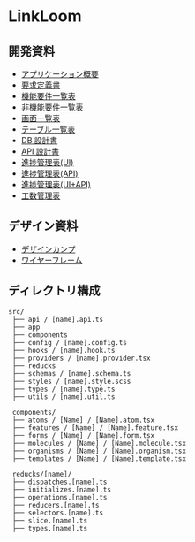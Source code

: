 # LinkLoom

## 開発資料

- [アプリケーション概要](https://docs.google.com/spreadsheets/d/1p-MNCigngsJbKjWzqAbvgvFbOpNa4frX0tVcj4aSfYs/edit#gid=14502224)
- [要求定義書](https://docs.google.com/spreadsheets/d/1p-MNCigngsJbKjWzqAbvgvFbOpNa4frX0tVcj4aSfYs/edit#gid=0)
- [機能要件一覧表](https://docs.google.com/spreadsheets/d/1p-MNCigngsJbKjWzqAbvgvFbOpNa4frX0tVcj4aSfYs/edit#gid=332822465)
- [非機能要件一覧表](https://docs.google.com/spreadsheets/d/1p-MNCigngsJbKjWzqAbvgvFbOpNa4frX0tVcj4aSfYs/edit#gid=623492906)
- [画面一覧表](https://docs.google.com/spreadsheets/d/1p-MNCigngsJbKjWzqAbvgvFbOpNa4frX0tVcj4aSfYs/edit#gid=678051956)
- [テーブル一覧表](https://docs.google.com/spreadsheets/d/1p-MNCigngsJbKjWzqAbvgvFbOpNa4frX0tVcj4aSfYs/edit#gid=812860006)
- [DB 設計書](https://docs.google.com/spreadsheets/d/1p-MNCigngsJbKjWzqAbvgvFbOpNa4frX0tVcj4aSfYs/edit#gid=1220957527)
- [API 設計書](https://docs.google.com/spreadsheets/d/1p-MNCigngsJbKjWzqAbvgvFbOpNa4frX0tVcj4aSfYs/edit#gid=1394397426)
- [進捗管理表(UI)](https://docs.google.com/spreadsheets/d/1p-MNCigngsJbKjWzqAbvgvFbOpNa4frX0tVcj4aSfYs/edit#gid=1671581391)
- [進捗管理表(API)](https://docs.google.com/spreadsheets/d/1p-MNCigngsJbKjWzqAbvgvFbOpNa4frX0tVcj4aSfYs/edit#gid=844869407)
- [進捗管理表(UI+API)](https://docs.google.com/spreadsheets/d/1p-MNCigngsJbKjWzqAbvgvFbOpNa4frX0tVcj4aSfYs/edit#gid=1539331398)
- [工数管理表](https://docs.google.com/spreadsheets/d/1p-MNCigngsJbKjWzqAbvgvFbOpNa4frX0tVcj4aSfYs/edit#gid=264947126)

## デザイン資料

- [デザインカンプ](https://www.figma.com/file/UpOHAF0NP2XOprBmUVrQKK/LinkLoom?type=design&node-id=1%3A2&mode=design&t=2rr6sT2G0kNOVzxQ-1)
- [ワイヤーフレーム](https://www.figma.com/file/UpOHAF0NP2XOprBmUVrQKK/LinkLoom?type=design&node-id=1%3A3&mode=design&t=2rr6sT2G0kNOVzxQ-1)

## ディレクトリ構成

```
src/
 ├── api / [name].api.ts
 ├── app
 ├── components
 ├── config / [name].config.ts
 ├── hooks / [name].hook.ts
 ├── providers / [name].provider.tsx
 ├── reducks
 ├── schemas / [name].schema.ts
 ├── styles / [name].style.scss
 ├── types / [name].type.ts
 ├── utils / [name].util.ts

 components/
 ├── atoms / [Name] / [Name].atom.tsx
 ├── features / [Name] / [Name].feature.tsx
 ├── forms / [Name] / [Name].form.tsx
 ├── molecules / [Name] / [Name].molecule.tsx
 ├── organisms / [Name] / [Name].organism.tsx
 ├── templates / [Name] / [Name].template.tsx

 reducks/[name]/
 ├── dispatches.[name].ts
 ├── initializes.[name].ts
 ├── operations.[name].ts
 ├── reducers.[name].ts
 ├── selectors.[name].ts
 ├── slice.[name].ts
 ├── types.[name].ts
```
